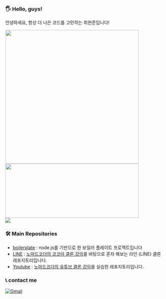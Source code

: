### 🖐️ Hello, guys!
안녕하세요, 항상 더 나은 코드를 고민하는 최현준입니다! 
<div>

<img src = "https://github-readme-stats.vercel.app/api?username=devholic22&&bg_color=30,e96443,904e95&title_color=fff&text_color=fff" style="width: 420px;"/>
<img src = "http://mazassumnida.wtf/api/v2/generate_badge?boj=devholic22" style="width: 420px; height: 170px;"/>

</div>
<img src = "https://activity-graph.herokuapp.com/graph?username=devholic22&bg_color=0D1117&color=70f8ca&line=70f8ca&point=FFFFFF&hide_border=true" >

### 🛠️ Main Repositories
* [boilerplate](https://github.com/devholic22/node_boilerplate) : node.js를 기반으로 한 보일러 플레이트 프로젝트입니다
* [LINE](https://github.com/devholic22/line_clone) : <a href="https://nomadcoders.co/kokoa-clone">노마드코더의 코코아 클론 강의</a>를 바탕으로 혼자 해보는 라인 (LINE) 클론 레포지토리입니다.
* [Youtube](https://github.com/devholic22/wetube_clone) : <a href="https://nomadcoders.co/wetube">노마드코더의 유튜브 클론 강의</a>를 실습한 레포지토리입니다.
### 📞 contact me 
[![Gmail](https://img.shields.io/badge/Gmail-EA4335?style=flat-square&logo=Gmail&logoColor=white)](mailto:hyunjoon.tech@gmail.com)
